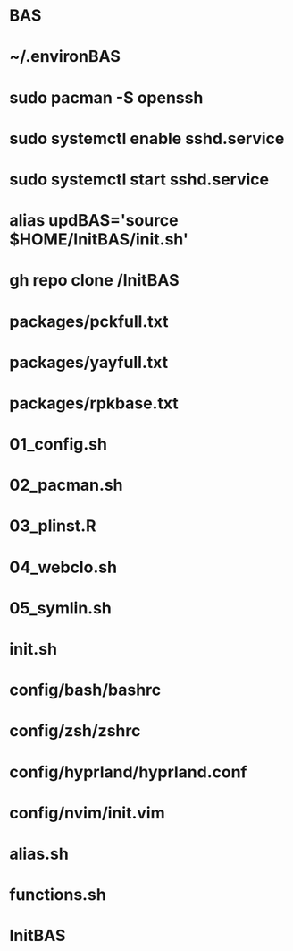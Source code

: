 # BAS
# ~/.environBAS

# sudo pacman -S openssh 
# sudo systemctl enable sshd.service
# sudo systemctl start sshd.service
# alias updBAS='source $HOME/InitBAS/init.sh' 
# gh repo clone <username>/InitBAS

# packages/pckfull.txt
# packages/yayfull.txt
# packages/rpkbase.txt

# 01_config.sh
# 02_pacman.sh
# 03_plinst.R
# 04_webclo.sh
# 05_symlin.sh
# init.sh

# config/bash/bashrc
# config/zsh/zshrc
# config/hyprland/hyprland.conf
# config/nvim/init.vim
# alias.sh
# functions.sh

# InitBAS
